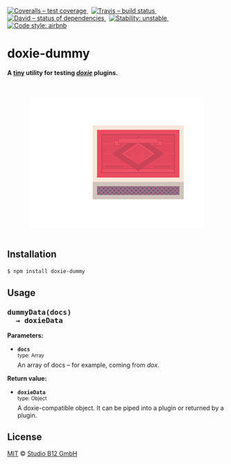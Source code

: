 [![Coveralls – test coverage
](https://img.shields.io/coveralls/studio-b12/doxie-dummy.svg?style=flat-square)
](https://coveralls.io/r/studio-b12/doxie-dummy)
 [![Travis – build status
](https://img.shields.io/travis/studio-b12/doxie-dummy/master.svg?style=flat-square)
](https://travis-ci.org/studio-b12/doxie-dummy)
 [![David – status of dependencies
](https://img.shields.io/david/studio-b12/doxie-dummy.svg?style=flat-square)
](https://david-dm.org/studio-b12/doxie-dummy)
 [![Stability: unstable
](https://img.shields.io/badge/stability-unstable-yellowgreen.svg?style=flat-square)
](https://nodejs.org/api/documentation.html#documentation_stability_index)
 [![Code style: airbnb
](https://img.shields.io/badge/code%20style-airbnb-blue.svg?style=flat-square)
](https://github.com/airbnb/javascript)




doxie-dummy
===========

**A [tiny][] utility for testing *[doxie][]* plugins.**

[tiny]:   ./module/index.js
[doxie]:  http://npm.im/doxie




<p align="center"><a
  title="Graphic by the great Justin Mezzell"
  href="http://justinmezzell.tumblr.com/post/88665824413"
  >
  <br/>
  <br/>
  <img
    src="Readme/Matchbox.gif"
    width="400"
    height="300"
  />
  <br/>
  <br/>
</a></p>




Installation
------------

```sh
$ npm install doxie-dummy
```




Usage
-----

<h3><pre>
dummyData(docs)
  → doxieData
</pre></h3>

**Parameters:**

* **`docs`**  
  <sup>type: Array</sup>  
  An array of docs – for example, coming from *dox*.

**Return value:**  

* **`doxieData`**  
  <sup>type: Object</sup>  
  A doxie-compatible object. It can be piped into a plugin or returned by a plugin.




License
-------

[MIT][] © [Studio B12 GmbH][]

[MIT]:              ./License.md
[Studio B12 GmbH]:  http://studio-b12.de
